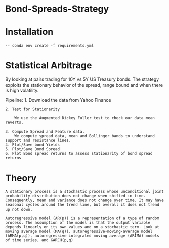 # Bond-Spreads-Strategy

# Installation 
	-- conda env create -f requirements.yml
# Statistical Arbitrage 

By looking at pairs trading for 10Y vs 5Y US Treasury bonds. The strategy exploits the stationary behavior of the spread, range bound and when there is high volatility.

Pipeline:
	1. Download the data from Yahoo Finance 

	2. Test for Stationarity

		We use the Augmented Dickey Fuller test to check our data mean reverts.
		
	3. Compute Spread and Feature data.
		We compute spread data, mean and Bollinger bands to understand support and resistance lines.
	4. Plot/Save bond Yields 
	5. Plot/Save Bond Spread 
	6. Plot Bond spread returns to assess stationarity of bond spread returns   



# Theory
	
	A stationary process is a stochastic process whose unconditional joint probability distribution does not change when shifted in time.
	Consequently, mean and variance does not change over time. It may have seasonal cycles around the trend line, but overall it does not trend up not down.

	Autoregressive model (AR(p)) is a representation of a type of random process. The assumption of the model is that the output variable depends linearly on its own values and on a stochastic term. Look at moving average model (MA(q)), autoregressive-moving-average model (ARMA(p,q)), autoregressive integrated moving average (ARIMA) models of time series, and GARCH(p,q)
